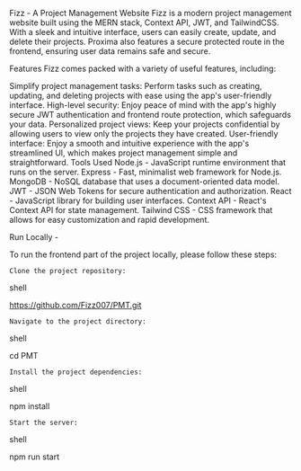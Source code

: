 Fizz - A Project Management Website
Fizz is a modern project management website built using the MERN stack, Context API, JWT, and TailwindCSS. With a sleek and intuitive interface, users can easily create, update, and delete their projects. Proxima also features a secure protected route in the frontend, ensuring user data remains safe and secure.

Features
Fizz comes packed with a variety of useful features, including:

Simplify project management tasks: Perform tasks such as creating, updating, and deleting projects with ease using the app's user-friendly interface.
High-level security: Enjoy peace of mind with the app's highly secure JWT authentication and frontend route protection, which safeguards your data.
Personalized project views: Keep your projects confidential by allowing users to view only the projects they have created.
User-friendly interface: Enjoy a smooth and intuitive experience with the app's streamlined UI, which makes project management simple and straightforward.
Tools Used
Node.js - JavaScript runtime environment that runs on the server.
Express - Fast, minimalist web framework for Node.js.
MongoDB - NoSQL database that uses a document-oriented data model.
JWT - JSON Web Tokens for secure authentication and authorization.
React - JavaScript library for building user interfaces.
Context API - React's Context API for state management.
Tailwind CSS - CSS framework that allows for easy customization and rapid development.

Run Locally - 

To run the frontend part of the project locally, please follow these steps:

    Clone the project repository:

shell

https://github.com/Fizz007/PMT.git

    Navigate to the project directory:

shell

cd PMT

    Install the project dependencies:

shell

npm install

    Start the server:

shell

npm run start
